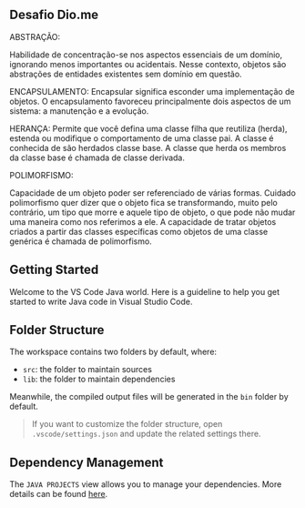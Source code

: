 ## Desafio Dio.me
ABSTRAÇÃO:

Habilidade de concentração-se nos aspectos essenciais de um domínio, ignorando menos importantes ou acidentais. 
Nesse contexto, objetos são abstrações de entidades existentes sem domínio em questão.

ENCAPSULAMENTO:
Encapsular significa esconder uma implementação de objetos. O encapsulamento favoreceu principalmente dois aspectos de um sistema: 
a manutenção e a evolução.

HERANÇA:
Permite que você defina uma classe filha que reutiliza (herda), estenda ou modifique o comportamento de uma classe pai.
A classe é conhecida de são herdados classe base. A classe que herda os membros da classe base é chamada de classe derivada.

POLIMORFISMO:

Capacidade de um objeto poder ser referenciado de várias formas. Cuidado polimorfismo quer dizer que o objeto fica se transformando,
 muito pelo contrário, um tipo que morre e aquele tipo de objeto, o que pode não mudar uma maneira como nos referimos a ele.
 A capacidade de tratar objetos criados a partir das classes específicas como objetos de uma classe genérica é chamada de polimorfismo.

## Getting Started

Welcome to the VS Code Java world. Here is a guideline to help you get started to write Java code in Visual Studio Code.

## Folder Structure

The workspace contains two folders by default, where:

- `src`: the folder to maintain sources
- `lib`: the folder to maintain dependencies

Meanwhile, the compiled output files will be generated in the `bin` folder by default.

> If you want to customize the folder structure, open `.vscode/settings.json` and update the related settings there.

## Dependency Management

The `JAVA PROJECTS` view allows you to manage your dependencies. More details can be found [here](https://github.com/microsoft/vscode-java-dependency#manage-dependencies).
